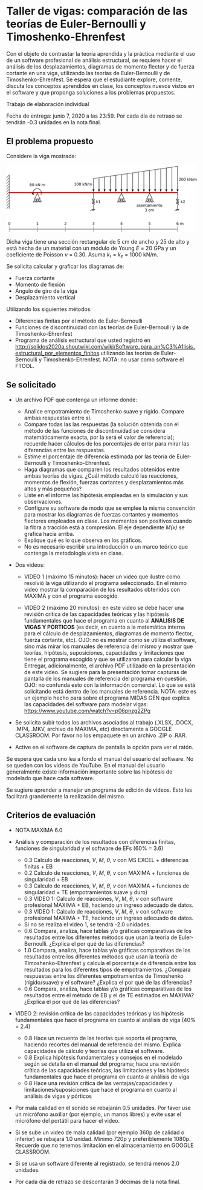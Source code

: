 # Taller de vigas: comparación de las teorías de Euler-Bernoulli y Timoshenko-Ehrenfest

Con el objeto de contrastar la teoría aprendida y la práctica mediante el uso de un software profesional de análisis estructural, se requiere hacer el análisis de los desplazamientos, diagramas de momento flector y de fuerza cortante en una viga, utilizando las teorías de Euler-Bernoulli y de Timoshenko-Ehrenfest. Se espera que el estudiante explore, comente, discuta los conceptos aprendidos en clase, los conceptos nuevos vistos en el software y que proponga soluciones a los problemas propuestos.

Trabajo de elaboración individual

Fecha de entrega: junio 7, 2020 a las 23:59. Por cada día de retraso se tendrán -0.3 unidades en la nota final.

## El problema propuesto
Considere la viga mostrada:

<img src="figs/viga_2020a_sin_rotula.svg"/>

Dicha viga tiene una sección rectangular de 5 cm de ancho y 25 de alto y está hecha de un material con un módulo de Young *E* = 20 GPa y un coeficiente de Poisson *ν* = 0.30. Asuma *k₁* = *k₂* = 1000 kN/m.

Se solicita calcular y graficar los diagramas de:
* Fuerza cortante
* Momento de flexión
* Ángulo de giro de la viga
* Desplazamiento vertical

Utilizando los siguientes métodos:
* Diferencias finitas por el método de Euler-Bernoulli
* Funciones de discontinuidad con las teorías de Euler-Bernoulli y la de Timoshenko-Ehrenfest
* Programa de análisis estructural que usted registró en http://solidos2020a.shoutwiki.com/wiki/Software_para_an%C3%A1lisis_estructural_por_elementos_finitos utilizando las teorías de Euler-Bernoulli y Timoshenko-Ehrenfest. NOTA: no usar como software el FTOOL.



## Se solicitado
* Un archivo PDF que contenga un informe donde:
  * Analice empotramiento de Timoshenko suave y rígido. Compare ambas respuestas entre sí.
  * Compare todas las las respuestas (la solución obtenida con el método de las funciones de discontinuidad se considera matemáticamente exacta, por la será el valor de referencia); recuerde hacer cálculos de los porcentajes de error para mirar las diferencias entre las respuestas.
  * Estime el porcentaje de diferencia estimada por las teoría de Euler-Bernoulli y Timoshenko-Ehrenfest.
  * Haga diagramas que comparen los resultados obtenidos entre ambas teorías de vigas. ¿Cuál método calculó las reacciones, momentos de flexión, fuerzas cortantes y desplazamientos más altos y más pequeños? 
  * Liste en el informe las hipótesis empleadas en la simulación y sus observaciones.
  * Configure su software de modo que se emplee la misma convención para mostrar los diagramas de fuerzas cortantes y momentos flectores empleados en clase. Los momentos son positivos cuando la fibra a tracción está a compresión. El eje dependiente *M(x)* se grafica hacia arriba.
  * Explique qué es lo que observa en los gráficos.
  * No es necesario escribir una introducción o un marco teórico que contenga la metodología vista en clase.

* Dos videos:
  * VIDEO 1 (máximo 15 minutos): hacer un video que ilustre como resolvió la viga utilizando el programa seleccionado. En el mismo video mostrar la comparación de los resultados obtenidos con MAXIMA y con el programa escogido. 

  * VIDEO 2 (máximo 20 minutos): en este video se debe hacer una revisión crítica de las capacidades teóricas y las hipótesis fundamentales que hace el programa en cuanto al **ANALISIS DE VIGAS Y PÓRTICOS** (es decir, en cuanto a la matemática interna para el cálculo de desplazamientos, diagramas de momento flector, fuerza cortante, etc). OJO: no es mostrar como se utiliza el software, sino más mirar los manuales de referencia del mismo y mostrar que teorías, hipótesis, suposiciones, capacidades y limitaciones que tiene el programa escogido y que se utilizaron para calcular la viga. Entregar, adicionalmente, el archivo PDF utilizado en la presentación de este video. Se sugiere para la presentación tomar capturas de pantalla de los manuales de referencia del programa en cuestión. OJO: no confunda esto con la información comercial. Lo que se está solicitando está dentro de los manuales de referencia. NOTA: este es un ejemplo hecho para sobre el programa MIDAS GEN que explica  las capacidades del software para modelar vigas: https://www.youtube.com/watch?v=p06pnzg2ZPg

* Se solicita subir todos los archivos asociados al trabajo (.XLSX, .DOCX, .MP4, .MKV, archivo de MAXIMA, etc) directamente a GOOGLE CLASSROOM. Por favor no los empaquete en un archivo .ZIP o .RAR.

* Active en el software de captura de pantalla la opción para ver el ratón.

Se espera que cada uno lea a fondo el manual del usuario del software. No se queden con los videos de YouTube. En el manual del usuario generalmente existe información importante sobre las hipótesis de modelado que hace cada software.

Se sugiere aprender a manejar un programa de edición de videos. Esto les facilitará grandemente la realización del mismo.


## Criterios de evaluación
* NOTA MAXIMA 6.0

* Análisis y comparación de los resultados con diferencias finitas, funciones de singularidad y el software de EFs (60% = 3.6)
  * 0.3 Calculo de reacciones, *V*, *M*, *θ*, *v* con MS EXCEL + diferencias finitas + EB
  * 0.2 Calculo de reacciones, *V*, *M*, *θ*, *v* con MAXIMA + funciones de singularidad + EB
  * 0.3 Calculo de reacciones, *V*, *M*, *θ*, *v* con MAXIMA + funciones de singularidad + TE (empotramientos suave y duro)
  * 0.3 VIDEO 1: Calculo de reacciones, *V*, *M*, *θ*, *v* con software profesional MAXIMA + EB, haciendo un ingreso adecuado de datos.
  * 0.3 VIDEO 1: Calculo de reacciones, *V*, *M*, *θ*, *v* con software profesional MAXIMA + TE, haciendo un ingreso adecuado de datos.  
  * Si no se realiza el video 1, se tendrá -2.0 unidades.
  * 0.6 Compara, analiza, hace tablas y/o gráficas comparativas de los resultados entre los diferentes métodos que usan la teoría de Euler-Bernoulli. ¿Explica el por qué de las diferencias?
  * 1.0 Compara, analiza, hace tablas y/o gráficas comparativas de los resultados entre los diferentes métodos que usan la teoría de Timoshenko-Ehrenfest y calcula el porcentaje de diferencia entre los resultados para los diferentes tipos de empotramientos. ¿Compara respuestas entre los diferentes empotramientos de Timoshenko (rígido/suave) y el software? ¿Explica el por qué de las diferencias?
  * 0.6 Compara, analiza, hace tablas y/o gráficas comparativas de los resultados entre el método de EB y el de TE estimados en MAXIMA? ¿Explica el por qué de las diferencias?

* VIDEO 2: revisión crítica de las capacidades teóricas y las hipótesis fundamentales que hace el programa en cuanto al análisis de viga (40% = 2.4)
  * 0.8 Hace un recuento de las teorías que soporta el programa, haciendo recortes del manual de referencia del mismo. Explica capacidades de cálculo y teorías que utiliza el software. 
  * 0.8 Explica hipótesis fundamentales y consejos en el modelado según se detalla en el manual del programa; hace una revisión crítica de las capacidades teóricas, las limitaciones y las hipótesis fundamentales que hace el programa en cuanto al análisis de viga
  * 0.8 Hace una revisión crítica de las ventajas/capacidades y limitaciones/suposiciones que hace el programa en cuanto al análisis de vigas y pórticos

* Por mala calidad en el sonido se rebajarán 0.5 unidades. Por favor use un micrófono auxiliar (por ejemplo, un manos libres) y evite usar el micrófono del portátil para hacer el video.

* Si se sube un video de mala calidad (por ejemplo 360p de calidad o inferior) se rebajará 1.0 unidad. Mínimo 720p y preferiblemente 1080p. Recuerde que no tenemos limitación en el almacenamiento en GOOGLE CLASSROOM.

* Si se usa un software diferente al registrado, se tendrá menos 2.0 unidades.

* Por cada día de retrazo se descontarán 3 décimas de la nota final.